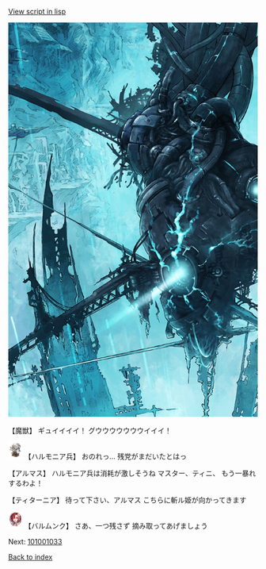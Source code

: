 [View script in lisp](../scripts/101001031.txt)

![underground_world_3.png](../images/backgrounds/underground_world_3.png)

【魔獣】
ギュイイイイ！
グウウウウウウウイイイ！

<img src="../images/units/3810001.png" alt="3810001.png" height="34"/>
【ハルモニア兵】
おのれっ…
残党がまだいたとはっ

【アルマス】
ハルモニア兵は消耗が激しそうね
マスター、ティニ、
もう一暴れするわよ！

【ティターニア】
待って下さい、アルマス
こちらに斬ル姫が向かってきます

<img src="../images/units/3100911.png" alt="3100911.png" height="34"/>
【バルムンク】
さあ、一つ残さず
摘み取ってあげましょう

Next: [101001033](101001033.md)

[Back to index](index.md)
